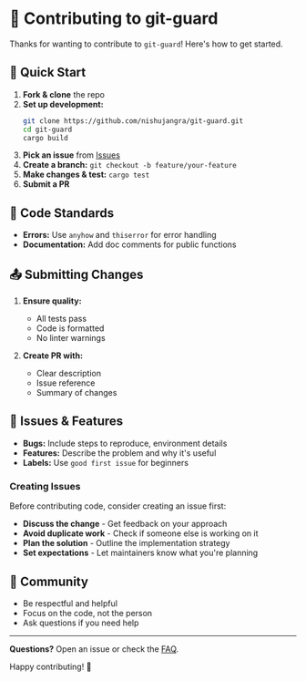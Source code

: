 # 🤝 Contributing to git-guard

Thanks for wanting to contribute to `git-guard`! Here's how to get started.

## 🚀 Quick Start

1. **Fork & clone** the repo
2. **Set up development:**
   ```bash
   git clone https://github.com/nishujangra/git-guard.git
   cd git-guard
   cargo build
   ```
3. **Pick an issue** from [Issues](https://github.com/nishujangra/git-guard/issues)
4. **Create a branch:** `git checkout -b feature/your-feature`
5. **Make changes & test:** `cargo test`
6. **Submit a PR**

## 📝 Code Standards

- **Errors:** Use `anyhow` and `thiserror` for error handling
- **Documentation:** Add doc comments for public functions

## 📤 Submitting Changes

1. **Ensure quality:**
   - All tests pass
   - Code is formatted
   - No linter warnings

2. **Create PR with:**
   - Clear description
   - Issue reference
   - Summary of changes

## 🐛 Issues & Features

- **Bugs:** Include steps to reproduce, environment details
- **Features:** Describe the problem and why it's useful
- **Labels:** Use `good first issue` for beginners

### Creating Issues

Before contributing code, consider creating an issue first:
- **Discuss the change** - Get feedback on your approach
- **Avoid duplicate work** - Check if someone else is working on it
- **Plan the solution** - Outline the implementation strategy
- **Set expectations** - Let maintainers know what you're planning

## 🤝 Community

- Be respectful and helpful
- Focus on the code, not the person
- Ask questions if you need help

---

**Questions?** Open an issue or check the [FAQ](docs/FAQ.md).

Happy contributing! 🎉 
